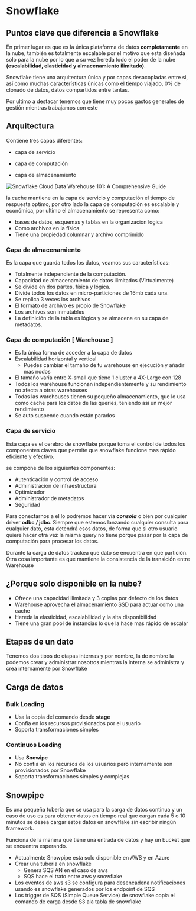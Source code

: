 # Snowflake

## Puntos clave que diferencia a Snowflake

En primer lugar es que es la única plataforma de datos **completamente** en la nube, también es totalmente escalable por el motivo que esta diseñada solo para la nube por lo que a su vez hereda todo el poder de la nube **(escalabilidad, elasticidad y almacenamiento ilimitado)**.

Snowflake tiene una arquitectura única y por capas desacopladas entre si, así como muchas características únicas como el tiempo viajado, 0% de clonado de datos, datos compartidos entre tantas.

Por ultimo a destacar tenemos que tiene muy pocos gastos generales de gestión mientras trabajamos con este

## Arquitectura

Contiene tres capas diferentes:

- capa de servicio

- capa de computación

- capa de almacenamiento


![Snowflake Cloud Data Warehouse 101: A Comprehensive Guide](https://lh5.googleusercontent.com/L5JnqaSeUBBDRabZwcOiwI08auyK19U8tCAfCuDWNmeg1FJlkHQvAIlC7uGZL0QYtZ_yP2krpXR-S9I-95y9ayFsxqXDgVhcNetWF5KbX00QnzY37smn_CO8xqhRUh5ATgBVRaKQ)

la cache mantiene en la capa de servicio y computación el tiempo de respuesta optimo, por otro lado la capa de computación es escalable y económica, por ultimo el almacenamiento se representa como:

- bases de datos, esquemas y tablas en la organizacion logica
- Como archivos en la física
- Tiene una propiedad columnar y archivo comprimido

### Capa de almacenamiento

Es la capa que guarda todos los datos, veamos sus características: 

- Totalmente independiente de la computación. 
- Capacidad de almacenamiento de datos ilimitados (Virtualmente)
- Se divide en dos partes, física y lógica.
- Divide todos los datos en micro-particiones de 16mb cada una.
- Se replica 3 veces los archivos
- El formato de archivo es propio de Snowflake
- Los archivos son inmutables
- La definición de la tabla es lógica y se almacena en su capa de metadatos.

### Capa de computación [  Warehouse  ]

- Es la única forma de acceder a la capa de datos
- Escalabilidad horizontal y vertical
  - Puedes cambiar el tamaño de tu warehouse en ejecución y añadir mas nodos
- El tamaño varia entre X-small que tiene 1 cluster a 4X-Large con 128
- Todos los warehouse funcionan independientemente y su rendimiento no afecta a otras warehouses
- Todas las warehouses tienen su pequeño almacenamiento, que lo usa como cache para los datos de las queries, teniendo así un mejor rendimiento
- Se auto suspende cuando están parados

### Capa de servicio

Esta capa es el cerebro de snowflake porque toma el control de todos los componentes claves que permite que snowflake funcione mas rápido eficiente y efectivo.

se compone de los siguientes componentes: 

- Autenticación y control de acceso
- Administración de infraestructura
- Optimizador
- Administrador de metadatos
- Seguridad

Para conectarnos a el lo podremos hacer via ***consola*** o bien por cualquier driver **odbc / jdbc**. Siempre que estemos lanzando cualquier consulta para cualquier dato, esta detendrá esos datos, de forma que si otro usuario quiere hacer otra vez la misma query no tiene porque pasar por la capa de computación para procesar los datos.

Durante la carga de datos trackea que dato se encuentra en que partición. Otra cosa importante es que mantiene la consistencia de la transición entre Warehouse

## ¿Porque solo disponible en la nube?

- Ofrece una capacidad ilimitada y 3 copias por defecto de los datos
- Warehouse aprovecha el almacenamiento SSD para actuar como una cache
- Hereda la elasticidad, escalabilidad y la alta disponibilidad
- Tiene una gran pool de instancias lo que la hace mas rápido de escalar

## Etapas de un dato

Tenemos dos tipos de etapas internas y por nombre, la de nombre la podemos crear y administrar nosotros mientras la interna se administra y crea internamente por Snowflake

## Carga de datos

### Bulk Loading

- Usa la copia del comando desde **stage**
- Confia en los recursos provisionados por el usuario
- Soporta transformaciones simples

### Continuos Loading

- Usa **Snowipe**
- No confia en los recursos de los usuarios pero internamente son provisionados por Snowflake
- Soporta transformaciones simples y complejas

## Snowpipe

Es una pequeña tubería que se usa para la carga de datos continua y un caso de uso es para obtener datos en tiempo real que cargan cada 5 o 10 minutos  se desea cargar estos datos en snowflake sin escribir ningún framework.

Funciona de la manera que tiene una entrada de datos y hay un bucket que se encuentra esperando. 

- Actualmente Snowpipe esta solo disponible en AWS y en Azure
- Crear una tuberia en snowflake
  - Genera SQS AN en el caso de aws
  - SQS hace el trato entre aws y snowflake
- Los eventos de aws s3 se configura para desencadena notificaciones usando es snowflake generados por los endpoint de SQS
- Los trigger de SQS (Simple Queue Service) de snowflake copia el comando de carga desde S3 ala tabla de snowflake